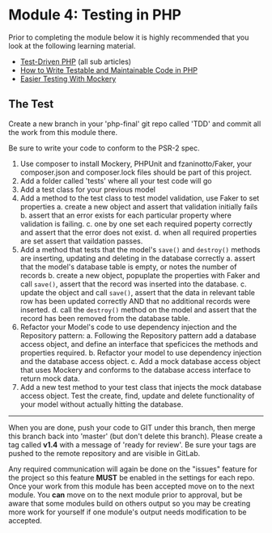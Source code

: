 # Module 4: Testing in PHP

Prior to completing the module below it is highly recommended that you look at the following learning material.  

* [Test-Driven PHP](http://net.tutsplus.com/sessions/test-driven-php/) (all sub articles)
* [How to Write Testable and Maintainable Code in PHP](http://net.tutsplus.com/tutorials/php/how-to-write-testable-and-maintainable-code-in-php/)
* [Easier Testing With Mockery](https://tutsplus.com/tutorial/easier-testing-with-mockery/)


## The Test

Create a new branch in your 'php-final' git repo called 'TDD' and commit all the work from this module there.

Be sure to write your code to conform to the PSR-2 spec.

1.  Use composer to install Mockery, PHPUnit and fzaninotto/Faker, your composer.json and composer.lock files should be part of this project.
2.  Add a folder called 'tests' where all your test code will go
3.  Add a test class for your previous model
4.  Add a method to the test class to test model validation, use Faker to set properties
	a. create a new object and assert that validation initially fails
	b. assert that an error exists for each particular property where validation is failing.
	c. one by one set each required poperty correctly and assert that the error does not exist.
	d. when all required properties are set assert that vaildation passes.
5.  Add a method that tests that the model's `save()` and `destroy()` methods are inserting, updating and deleting in the database correctly
	a.  assert that the model's database table is empty, or notes the number of records
	b.  create a new object, popuplate the properties with Faker and call `save()`, assert that the record was inserted into the database.
	c.  update the object and call `save()`, assert that the data in relevant table row has been updated correctly AND that no additional records were inserted.
	d.  call the `destroy()` method on the model and assert that the record has been removed from the database table.
6.  Refactor your Model's code to use dependency injection and the Repository pattern:
	a.  Following the Repository pattern add a database access object, and define an interface that speficices the methods and properties required.
	b.  Refactor your model to use dependency injection and the database access object.
	c.  Add a mock database access object that uses Mockery and conforms to the database access interface to return mock data.
7.  Add a new test method to your test class that injects the mock database access object.  Test the create, find, update and delete functionality of your model without actually hitting the database.

----------

When you are done, push your code to GIT under this branch, then merge this branch back into 'master' (but don't delete this branch).  Please create a tag called **v1.4** with a message of 'ready for review'.  Be sure your tags are pushed to the remote repository and are visible in GitLab.

Any required communication will again be done on the "issues" feature for the project so this feature **MUST** be enabled in the settings for each repo.  Once your work from this module has been accepted move on to the next module.  You **can** move on to the next module prior to approval, but be aware that some modules build on others output so you may be creating more work for yourself if one module's output needs modification to be accepted.


